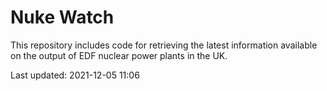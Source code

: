 # Nuke Watch

This repository includes code for retrieving the latest information available on the output of EDF nuclear power plants in the UK.

Last updated: 2021-12-05 11:06